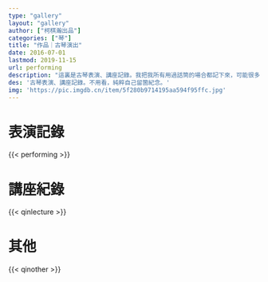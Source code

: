```yaml
---
type: "gallery"
layout: "gallery"
author: ["柯棋瀚出品"]
categories: ["琴"]
title: "作品｜古琴演出"
date: 2016-07-01
lastmod: 2019-11-15
url: performing
description: "這裏是古琴表演、講座記錄。我把我所有用過話筒的場合都記下來，可能很多雞毛蒜皮的，純粹是我箇人的記錄，不用在意。"
des: '古琴表演、講座記錄。不用看，純粹自己留箇紀念。'
img: 'https://pic.imgdb.cn/item/5f280b9714195aa594f95ffc.jpg'
---
```


<h1>表演記錄</h1>

{{< performing >}}

<h1>講座紀錄</h1>

{{< qinlecture >}}

<h1>其他</h1>

{{< qinother >}}
